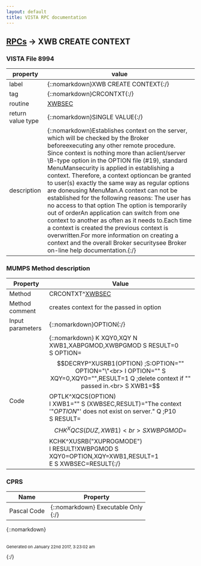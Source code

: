 ```yaml
---
layout: default
title: VISTA RPC documentation
---
```




## [RPCs](TableOfContent.md) &#8594; XWB CREATE CONTEXT 



### VISTA File 8994 


 property | value 
--- | --- 
 label | {::nomarkdown}XWB CREATE CONTEXT{:/}
 tag | {::nomarkdown}CRCONTXT{:/}
 routine | [XWBSEC](http://code.osehra.org/dox/Routine_XWBSEC_source.html)
 return value type | {::nomarkdown}SINGLE VALUE{:/}
 description | {::nomarkdown}Establishes context on the server, which will be checked by the Broker beforeexecuting any other remote procedure.  Since context is nothing more than aclient/server \B\-type option in the OPTION file (#19), standard MenuMansecurity is applied in establishing a context.  Therefore, a context optioncan be granted to user(s) exactly the same way as regular options are doneusing MenuMan.A context can not be established for the following reasons:        The user has no access to that option        The option is temporarily out of orderAn application can switch from one context to another as often as it needs to.Each time a context is created the previous context is overwritten.For more information on creating a context and the overall Broker securitysee Broker on-line help documentation.{:/}


### MUMPS Method description

 Property | Value 
 --- | --- 
 Method | CRCONTXT^[XWBSEC](http://code.osehra.org/dox/Routine_XWBSEC_source.html)
 Method comment | creates context for the passed in option
 Input parameters | {::nomarkdown}OPTION{:/}
 Code | {::nomarkdown}  K XQY0,XQY N XWB1,XABPGMOD,XWBPGMOD S RESULT=0<br> S OPTION=$$DECRYP^XUSRB1(OPTION) ;S:OPTION="" OPTION="\"<br> I OPTION="" S XQY=0,XQY0="",RESULT=1 Q  ;delete context if "" passed in.<br> S XWB1=$$OPTLK^XQCS(OPTION)<br> I XWB1="" S (XWBSEC,RESULT)="The context '"_OPTION_"' does not exist on server." Q  ;P10<br> S RESULT=$$CHK^XQCS(DUZ,XWB1)<br> S XWBPGMOD=$$KCHK^XUSRB("XUPROGMODE")<br> I RESULT!XWBPGMOD S XQY0=OPTION,XQY=XWB1,RESULT=1<br> E  S XWBSEC=RESULT{:/}


### CPRS

 Name | Property 
 --- | --- 
 Pascal Code | {::nomarkdown} Executable Only <br/>{:/}

{::nomarkdown} <br/><br/><p style="font-size: 11px">Generated on January 22nd 2017, 3:23:02 am</p>{:/}